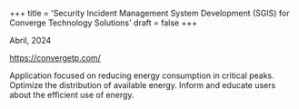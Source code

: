 +++
title = 'Security Incident Management System Development (SGIS) for Converge Technology Solutions'
draft = false
+++

Abril, 2024

https://convergetp.com/

Application focused on reducing energy consumption in critical peaks. 
Optimize the distribution of available energy. 
Inform and educate users about the efficient use of energy.